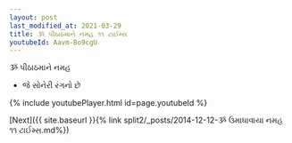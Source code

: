 ```yaml
---
layout: post
last_modified_at: 2021-03-29
title: ૐ પીઠાઠમાને નમહ ૧૧ ટાઈમ્સ
youtubeId: Aavm-Bo9cgU
---
```

 
 
 ૐ પીઠાઠમાને નમહ  
 
 -  જે સોનેરી રંગનો છે 
 
  
 
  
 
 
 
 
 
 


{% include youtubePlayer.html id=page.youtubeId %}
 
[Next]({{ site.baseurl }}{% link  split2/_posts/2014-12-12-ૐ ઉમાધાવાયા નમહ ૧૧ ટાઈમ્સ.md%})
 

